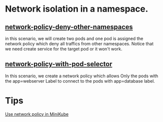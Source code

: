 #  Network isolation in a namespace.

## [network-policy-deny-other-namespaces](network-policy-deny-other-namespaces.sh)

in this scenario, we will create two pods and one pod is assigned the network policy which deny all traffics from other namespaces. Notice that we need create service for the target pod or it won't work.

## [network-policy-with-pod-selector](network-policy-with-pod-selector.sh) 
In this scenario, we create a network policy which allows Only the pods with the app=webserver Label to connect to the pods with app=database label.

# Tips
[Use network policy in MiniKube](https://simondrake.dev/2022-01-09-testing_network_policies_with_minikube/)